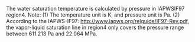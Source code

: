 The water saturation temperature is calculated by pressure in IAPWSIF97 region4.
Note: (1) The temperature unit is K, and pressure unit is Pa.
(2) According to the IAPWS-IF97: http://www.iapws.org/relguide/IF97-Rev.pdf, the vapor-liquid saturation line in region4 only covers the pressure range between 611.213 Pa and 22.064 MPa.
